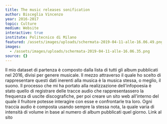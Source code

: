 ```yaml
---
title: The music releases sonification
author: Bisceglia Vincenzo
year: 2016-2017
topic: Culture
medium: Website
interactive: true
institute: Politecnico di Milano
featured: /assets/images/uploads/schermata-2019-04-11-alle-16.06.49.png
images:
  - /assets/images/uploads/schermata-2019-04-11-alle-16.06.35.png
source: {}
---
```

Il mio dataset di partenza è composto dalla lista di tutti gli album pubblicati nel 2016, divisi per genere musicale. Il mezzo attraverso il quale ho scelto di rappresentare questi dati inerenti alla musica è la musica stessa, o meglio, il suono. Il processo che mi ha portato alla realizzazione dell’infopoesia è stato quello di registrare delle tracce audio che rappresentassero la frequenza di uscite discografiche, per poi creare un sito web all’interno del quale il fruitore potesse interagire con esse e confrontarle tra loro. Ogni traccia audio è composta usando sempre la stessa nota, la quale varia di intensità di volume in base al numero di album pubblicati quel giorno.
Link al sito
